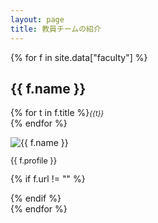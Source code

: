```yaml
---
layout: page
title: 教員チームの紹介
---
```


<div class="row">

{% for f in site.data["faculty"] %}
  <div class="col-sm-4">
<div class="card">
  <div class="card-body">
  <h2>{{ f.name }}</h2>
  <p>{% for t in f.title %}<span style="font-size: 0.8em;"><em>{{t}}</em></span><br />{% endfor %}</p>
  <img src="/images/faculty/{{ f.photo }}" alt="{{ f.name }}" class="media-object rounded-circle">
  <p style="font-size: 0.9em;">{{ f.profile }}</p>
  {% if f.url != "" %}
  <p><a href="{{ f.url }}"><i class="fas fa-home"></i></a></p>
  {% endif %}
  </div>
</div>
</div>
{% endfor %}

</div>

